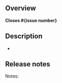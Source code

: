 ## Overview

<!--
What issue are you addressing? (for example, #1234)

If an issue doesn't exist for this pull request (PR) to address, please open one to allow for discussion before opening this PR.
(You can open a new issue at https://github.com/desktop/desktop/issues/new/choose)
-->
**Closes #{issue number}**

## Description

-

## Release notes

<!--
If this is related to a feature, bugfix or improvement, please add a summary of the change to assist with drafting the release notes when this pull request is merged.

Some examples:

  - Adds support for Python 3 in GitHub Desktop CLI for macOS users
  - Fixes problem with commit being reset when switching between History and Changes tabs 
  - Fixes caret in co-author selector, which is hidden when dark theme is enabled
  - Improves status parsing performance when handling thousands of changed files

If you don't believe this change needs to be mentioned in the release notes, write "no-notes" to indicate this can be skipped.
-->

Notes:
